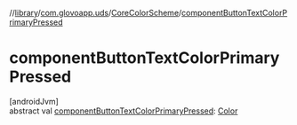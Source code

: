 //[library](../../../index.md)/[com.glovoapp.uds](../index.md)/[CoreColorScheme](index.md)/[componentButtonTextColorPrimaryPressed](component-button-text-color-primary-pressed.md)

# componentButtonTextColorPrimaryPressed

[androidJvm]\
abstract val [componentButtonTextColorPrimaryPressed](component-button-text-color-primary-pressed.md): [Color](https://developer.android.com/reference/kotlin/androidx/compose/ui/graphics/Color.html)
